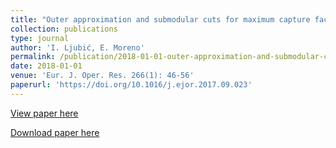 ```yaml
---
title: "Outer approximation and submodular cuts for maximum capture facility location problems with random utilities"
collection: publications
type: journal
author: 'I. Ljubić, E. Moreno'
permalink: /publication/2018-01-01-outer-approximation-and-submodular-cuts-for-maximum-capture-facility-location-problems-with-random-utilities
date: 2018-01-01
venue: 'Eur. J. Oper. Res. 266(1): 46-56'
paperurl: 'https://doi.org/10.1016/j.ejor.2017.09.023'
---
```

[View paper here](https://doi.org/10.1016/j.ejor.2017.09.023)

[Download paper here]({{site.url}}/docs/publications/MaxCapture.pdf)
